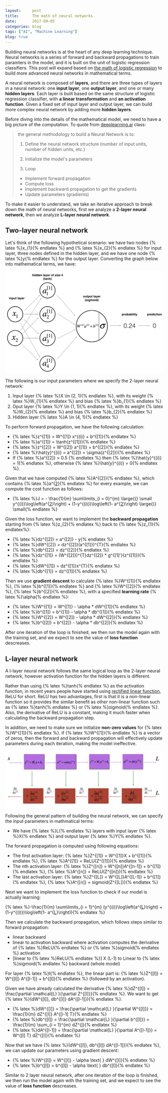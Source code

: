 ```yaml
---
layout:     post
title:      The math of neural networks
date:       2017-09-05
categories: blog
tags: ["AI", "Machine Learning"]
blog: true
---
```


Building neural networks is at the heart of any deep learning technique. Neural networks is a series of forward and backward propagations to train paramters in the model, and it is built on the unit of logistic regression classifiers. This post will expand based on [the math of logistic regression](http://himarsh.org/the-math-of-logistic-regression/) to build more advanced neural networks in mathematical terms.

A neural network is composed of **layers**, and there are three types of layers in a neural network: one **input layer**, one **output layer**, and one or many **hidden layers**. Each layer is built based on the same structure of logistic regression classifier, with **a linear transformation** and **an activation function**. Given a fixed set of input layer and output layer, we can build more complex neural network by adding more **hidden layers**. 

Before diving into the details of the mathematical model, we need to have a big picture of the computation. To quote from [deeplearning.ai](https://www.deeplearning.ai/) class:

> the general methodology to build a Neural Network is to:
>
>  1. Define the neural network structure (number of input units, number of hidden units, etc.)
>
>  2. Initialize the model's parameters
>  
>  3. Loop
>    - Implement forward propagation
>    - Compute loss
>    - Implement backward propagation to get the gradients
>    - Update parameters (gradients)

To make it easier to understand, we take an iterative approach to break down the math of neural networks, first we analyze a **2-layer neural network**, then we analyze **L-layer neural network**.

## Two-layer neural network

Let's think of the following hypothetical scenario: we have two nodes {% latex %}x_{1}{% endlatex %} and {% latex %}x_{2}{% endlatex %} for input layer, three nodes defined in the hidden layer, and we have one node {% latex %}y{% endlatex %} for the output layer. Converting the graph below into mathematical terms, we have:

![two_layer_neural_network.png](/images/2_layer_neural_network.png)

The following is our input parameters where we specify the 2-layer neural network:

1. Input layer {% latex %}X \in (2, 1){% endlatex %}, with its weight {% latex %}W_{1}{% endlatex %} and bias {% latex %}b_{1}{% endlatex %}
2. Oput layer {% latex %}Y \in (1, 1){% endlatex %}, with its weight {% latex %}W_{2}{% endlatex %} and bias {% latex %}b_{2}{% endlatex %}
3. Hidden layer {% latex %}A \in (4, 1){% endlatex %}

To perform forward propagation, we have the following calculation:

- {% latex %}z^{[1]} =  W^{[1]} x^{(i)} + b^{[1]}{% endlatex %}
- {% latex %}a^{[1]} = \tanh(z^{[1]}){% endlatex %}
- {% latex %}z^{[2]} = W^{[2]} a^{[1]} + b^{[2]}{% endlatex %}
- {% latex %}\hat{y}^{(i)} = a^{[2]} = \sigma(z^{[2]}){% endlatex %}
- If {% latex %}a^{[2]} > 0.5 {% endlatex %} then {% latex %}\hat{y}^{(i)} = 1{% endlatex %}, otherwise {% latex %}\hat{y}^{(i)} = 0{% endlatex %}.

Given that we have computed {% latex %}A^{[2]}{% endlatex %}, which contains {% latex %}a^{[2](i)}{% endlatex %} for every example, we can compute the cost function as follows:

- {% latex %}J = - \frac{1}{m} \sum\limits_{i = 0}^{m} \large{(} \small y^{(i)}\log\left(a^{[2](i)}\right) + (1-y^{(i)})\log\left(1- a^{[2](i)}\right) \large{)} \small{% endlatex %}

Given the loss function, we want to implement the **backward propagation** starting from {% latex %}z_{2}{% endlatex %} back to {% latex %}z_{1}{% endlatex%}:

- {% latex %}dz^{[2]} = a^{[2]} - y{% endlatex %}
- {% latex %}dW^{[2]} = dz^{[2]}(a^{[1]})^{T}{% endlatex %}
- {% latex %}db^{[2]} = dz^{[2]}{% endlatex %}
- {% latex %}dz^{[1]} = (W^{[2]})^{T}dz^{[2]} * g^{[1]'}(z^{[1]}){% endlatex %}
- {% latex %}dW^{[1]} = dz^{[1]}x^{T}{% endlatex %}
- {% latex %}db^{[1]} = dz^{[1]}{% endlatex %}

Then we use **gradient descent** to calculate {% latex %}W^{[1]}{% endlatex %}, {% latex %}b^{[1]}{% endlatex %} and {% latex %}W^{[2]}{% endlatex %}, {% latex %}b^{[2]}{% endlatex %}, with a specified **learning rate** {% latex %}\alpha{% endlatex %}:

- {% latex %}W^{[1]} = W^{[1]} - \alpha * dW^{[1]}{% endlatex %}
- {% latex %}b^{[1]} = b^{[1]} - \alpha * db^{[1]}{% endlatex %}
- {% latex %}W^{[2]} = W^{[2]} - \alpha * dW^{[2]}{% endlatex %}
- {% latex %}b^{[2]} = b^{[2]} - \alpha * db^{[2]}{% endlatex %}

After one iteration of the loop is finished, we then run the model again with the training set, and we expect to see the value of **loss function** descreases.

## L-layer neural network

A l-layer neural network follows the same logical loop as the 2-layer neural network, however activation function for the hidden layers is different.

Rather than using {% latex %}tanh{% endlatex %} as the activation function, in recent years people have started using [rectified linear function](https://en.wikipedia.org/wiki/Rectifier_(neural_networks)), ReLU for short. ReLU has two advantages, first is that it is a non-linear function so it provides the similar benefit as other non-linear function such as {% latex %}tanh{% endlatex %} or {% latex %}sigmoid{% endlatex %}. Also, the derivative of ReLU is a constant, making it much faster when calculating the backward propagation step.

In addition, we need to make sure we initialize **non-zero values** for {% latex %}W^{[1]}{% endlatex %}. if {% latex %}W^{[1]}{% endlatex %} is a vector of zeros, then the forward and backward propagation will effectively update parameters during each iteration, making the model ineffective.

![L layer propagation](/images/L-layer-propagation.png)

Following the general pattern of building the neural network, we can specify the input parameters in mathmatical terms:

- We have {% latex %}L{% endlatex %} layers with input layer {% latex %}X{% endlatex %} and output layer {% latex %}Y{% endlatex %}.

The forward propagation is computed using following equations:

- The first activation layer: {% latex %}Z^{[1]} = W^{[1]}X + b^{[1]}{% endlatex %}, {% latex %}A^{[1]} = ReLU(Z^{[1]}){% endlatex %}
- The nth activation layer: {% latex %}Z^{[n]} = W^{[n]}A^{[n-1]} + b^{[1]}{% endlatex %}, {% latex %}A^{[n]} = ReLU(Z^{[n]}){% endlatex %}
- The last activation layer: {% latex %}Z^{[L]} = W^{[L]}A^{[L-1]} + b^{[1]}{% endlatex %}, {% latex %}A^{[n]} = sigmoid(Z^{[L]}){% endlatex %}

Next we want to implement the loss function to check if our model is actually learning:

{% latex %}-\frac{1}{m} \sum\limits_{i = 1}^{m} (y^{(i)}\log\left(a^{[L](i)}\right) + (1-y^{(i)})\log\left(1- a^{[L](i)}\right)){% endlatex %}

Then we calculate the backward propagation, which follows steps similar to forward propagation:

- linear backward
- linear to activation backward where activation computes the derivative of {% latex %}ReLU{% endlatex %} or {% latex %}sigmoid{% endlatex %} activation
- [linear to {% latex %}ReLU{% endlatex %}] X (L-1) to Linear to {% latex %}sigmoid{% endlatex %} backward (whole model)

For layer {% latex %}l{% endlatex %}, the linear part is: {% latex %}Z^{[l]} = W^{[l]} A^{[l-1]} + b^{[l]}{% endlatex %} (followed by an activation).

Given we have already calculated the derivative {% latex %}dZ^{[l]} = \frac{\partial \mathcal{L} }{\partial Z^{[l]}}{% endlatex %}. We want to get {% latex %}(dW^{[l]}, db^{[l]} dA^{[l-1]}){% endlatex %}.

- {% latex %}dW^{[l]} = \frac{\partial \mathcal{L} }{\partial W^{[l]}} = \frac{1}{m} dZ^{[l]} A^{[l-1] T}{% endlatex %}
- {% latex %}db^{[l]} = \frac{\partial \mathcal{L} }{\partial b^{[l]}} = \frac{1}{m} \sum_{i = 1}^{m} dZ^{[l](i)}{% endlatex %}
- {% latex %}dA^{[l-1]} = \frac{\partial \mathcal{L} }{\partial A^{[l-1]}} = W^{[l] T} dZ^{[l]}{% endlatex %}

Now that we have {% latex %}(dW^{[l]}, db^{[l]} dA^{[l-1]}){% endlatex %}, we can update our parameters using gradient descent:

- {% latex %}W^{[l]} = W^{[l]} - \alpha \text{ } dW^{[l]}{% endlatex %}
- {% latex %}b^{[l]} = b^{[l]} - \alpha \text{ } db^{[l]}{% endlatex %}

Similar to 2 layer neural network, after one iteration of the loop is finished, we then run the model again with the training set, and we expect to see the value of **loss function** descreases.

